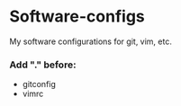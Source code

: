 # Software-configs
My software configurations for git, vim, etc.

### Add "." before:

- gitconfig
- vimrc
